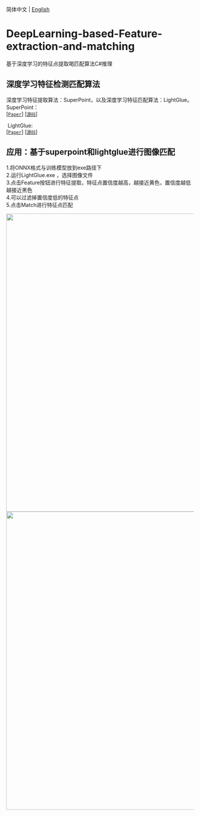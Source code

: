 简体中文 | [English](README_EN.md)

# DeepLearning-based-Feature-extraction-and-matching
基于深度学习的特征点提取喝匹配算法C#推理

 ## 深度学习特征检测匹配算法</h2>  
深度学习特征提取算法：SuperPoint，以及深度学习特征匹配算法：LightGlue。  
SuperPoint：​  
[[`Paper`](https://arxiv.org/pdf/1712.07629.pdf)] [[`源码`](https://github.com/rpautrat/SuperPoint )]  

​
LightGlue:  
[[`Paper`](https://arxiv.org/pdf/2306.13643.pdf )] [[`源码`](https://github.com/cvg/LightGlue)]  


 ## 应用：基于superpoint和lightglue进行图像匹配</h2>  
1.将ONNX格式与训练模型放到exe路径下  
2.运行LightGlue.exe ，选择图像文件  
3.点击Feature按钮进行特征提取，特征点置信度越高，越接近黄色，置信度越低越接近黑色  
4.可以过滤掉置信度低的特征点  
5.点击Match进行特征点匹配  

<img width="800" src="https://user-images.githubusercontent.com/18625471/261240145-4f509f03-bc78-4ad7-b3cc-113437600e67.png">   

<img width="800" src="https://user-images.githubusercontent.com/18625471/261240159-af6028f2-2db6-43d8-b5a3-6bba36676f2d.png">  
 


